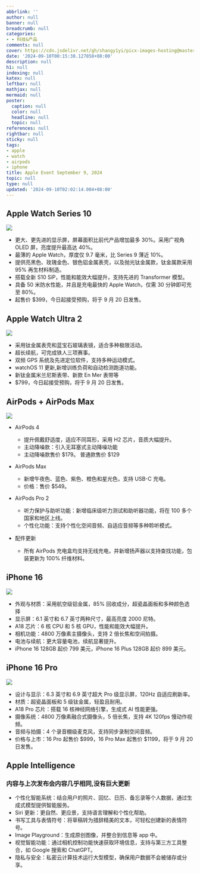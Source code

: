 ```yaml
---
abbrlink: ''
author: null
banner: null
breadcrumb: null
categories:
- - 科技&产品
comments: null
cover: https://cdn.jsdelivr.net/gh/shangy1yi/picx-images-hosting@master/image.7sn5uzd35e.webp
date: '2024-09-10T00:15:38.127858+08:00'
description: null
h1: null
indexing: null
katex: null
leftbar: null
mathjax: null
mermaid: null
poster:
  caption: null
  color: null
  headline: null
  topic: null
references: null
rightbar: null
sticky: null
tags:
- apple
- watch
- airpods
- iphone
title: Apple Event September 9, 2024
topic: null
type: null
updated: '2024-09-10T02:02:14.004+08:00'
---
```

## Apple Watch Series 10

![](https://cdn.jsdelivr.net/gh/shangy1yi/picx-images-hosting@master/image.5c0xg18d6u.webp)

- 更大、更先进的显示屏，屏幕面积比前代产品增加最多 30%。采用广视角 OLED 屏，亮度提升最高达 40%。
- 最薄的 Apple Watch，厚度仅 9.7 毫米，比 Series 9 薄近 10%。
- 提供亮黑色、玫瑰金色、银色铝金属表壳，以及抛光钛金属款，钛金属款采用 95% 再生材料制造。
- 搭载全新 S10 SiP，性能和能效大幅提升，支持先进的 Transformer 模型。
- 具备 50 米防水性能，并且是充电最快的 Apple Watch，仅需 30 分钟即可充至 80%。
- 起售价 \$399，今日起接受预购，将于 9 月 20 日发售。

## Apple Watch Ultra 2

![](https://9to5mac.com/wp-content/uploads/sites/6/2024/09/iphone-16-event-13.25.47@2x.jpg?quality=82&strip=all&w=1024)

- 采用钛金属表壳和蓝宝石玻璃表镜，适合多种极限活动。
- 超长续航，可完成铁人三项赛事。
- 双频 GPS 系统及先进定位软件，支持多种运动模式。
- watchOS 11 更新,新增训练负荷和自动检测跑道功能。
- 新钛金属米兰尼斯表带、新款 En Mer 表带等
- $799，今日起接受预购，将于 9 月 20 日发售。

## AirPods + AirPods Max

![](https://9to5mac.com/wp-content/uploads/sites/6/2024/09/iphone-16-event-13.32.18@2x.jpg?quality=82&strip=all&w=1024)

* AirPods 4
  
  - 提升佩戴舒适度，适应不同耳形，采用 H2 芯片，音质大幅提升。
  - 主动降噪款：引入无耳塞式主动降噪功能
  - 主动降噪款售价 \$179。  普通款售价 \$129
* AirPods Max
  
  - 新增午夜色、蓝色、紫色、橙色和星光色，支持 USB-C 充电。
  - 价格：售价 \$549。
* AirPods Pro 2
  
  - 听力保护与助听功能：新增临床级听力测试和助听器功能，将在 100 多个国家和地区上线。
  - 个性化功能：支持个性化空间音频、自适应音频等多种聆听模式。
* 配件更新
  
  - 所有 AirPods 充电盒均支持无线充电，并新增扬声器以支持查找功能，包装更新为 100% 纤维材料。

## iPhone 16

![](https://9to5mac.com/wp-content/uploads/sites/6/2024/09/iphone-16-event-14.09.23@2x.jpg?quality=82&strip=all&w=1024)

- 外观与材质：采用航空级铝金属，85% 回收成分，超瓷晶面板和多种颜色选择
- 显示屏：6.1 英寸和 6.7 英寸两种尺寸，最高亮度 2000 尼特。
- A18 芯片：6 核 CPU 和 5 核 GPU，性能和能效大幅提升。
- 相机功能：4800 万像素主摄像头，支持 2 倍长焦和空间拍摄。
- 电池与续航：更大容量电池，续航显著提升。
- iPhone 16 128GB 起价 799 美元，iPhone 16 Plus 128GB 起价 899 美元。

## iPhone 16 Pro

![](https://9to5mac.com/wp-content/uploads/sites/6/2024/09/iphone-16-event-14.35.36@2x.jpg?quality=82&strip=all&w=1024)

- 设计与显示：6.3 英寸和 6.9 英寸超大 Pro 级显示屏，120Hz 自适应刷新率。
- 材质：超瓷晶面板和 5 级钛金属，轻盈且耐用。
- A18 Pro 芯片：搭载 16 核神经网络引擎，生成式 AI 性能更强。
- 摄像系统：4800 万像素融合式摄像头，5 倍长焦，支持 4K 120fps 慢动作视频。
- 音频与拍摄：4 个录音棚级麦克风，支持同步录制空间音频。
- 价格与上市：16 Pro 起售价 \$999，16 Pro Max 起售价 \$1199，将于 9 月 20 日发售。

## Apple Intelligence

### 内容与上次发布会内容几乎相同,没有巨大更新

* 个性化智能系统：结合用户的照片、回忆、日历、备忘录等个人数据，通过生成式模型提供智能服务。
* Siri 更新：更自然、更应景，支持语言理解和个性化帮助。
* 书写工具与表情符号：将草稿转为措辞精美的文本，可轻松创建新的表情符号。
* Image Playground：生成原创图像，并整合到信息等 app 中。
* 视觉智能功能：通过相机控制功能快速获取环境信息，支持与第三方工具整合，如 Google 搜索和 ChatGPT。
* 隐私与安全：私密云计算技术运行大型模型，确保用户数据不会被储存或分享。

